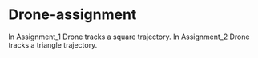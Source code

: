 # Drone-assignment
In Assignment_1 Drone tracks a square trajectory.
In Assignment_2 Drone tracks a triangle trajectory.
